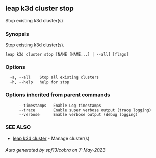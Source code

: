 ## leap k3d cluster stop

Stop existing k3d cluster(s)

### Synopsis

Stop existing k3d cluster(s).

```
leap k3d cluster stop [NAME [NAME...] | --all] [flags]
```

### Options

```
  -a, --all    Stop all existing clusters
  -h, --help   help for stop
```

### Options inherited from parent commands

```
      --timestamps   Enable Log timestamps
      --trace        Enable super verbose output (trace logging)
      --verbose      Enable verbose output (debug logging)
```

### SEE ALSO

* [leap k3d cluster](leap_k3d_cluster.md)	 - Manage cluster(s)

###### Auto generated by spf13/cobra on 7-May-2023
